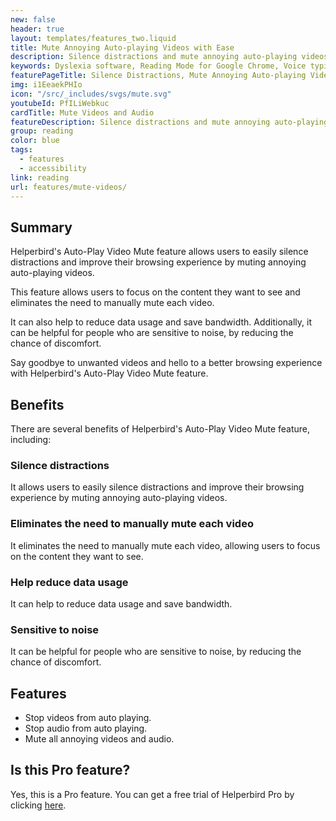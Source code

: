 ```yaml
---
new: false
header: true
layout: templates/features_two.liquid
title: Mute Annoying Auto-playing Videos with Ease 
description: Silence distractions and mute annoying auto-playing videos with ease using Helperbird's video mute feature. Enjoy a more peaceful browsing experience. Available for Chrome, Edge, Firefox, iPad, and iPhone.
keywords: Dyslexia software, Reading Mode for Google Chrome, Voice typing for Chrome, Text to speech for Chrome, text reader, Immersive Reader, dyslexia fonts, accessibility software, dyslexia software, Helperbird for Edge, Helperbird for Firefox, Helperbird for Chrome, Opendyslexic for Chrome, OpenDyslexic
featurePageTitle: Silence Distractions, Mute Annoying Auto-playing Videos with Ease 
img: i1EeaekPHIo
icon: "/src/_includes/svgs/mute.svg"
youtubeId: PfILiWebkuc
cardTitle: Mute Videos and Audio 
featureDescription: Silence distractions and mute annoying auto-playing videos with ease using Helperbird's video mute feature. Enjoy a more peaceful browsing experience on any website. Available for Chrome, Edge, Firefox, iPad, and iPhone.
group: reading
color: blue
tags: 
  - features
  - accessibility
link: reading
url: features/mute-videos/
---
```



## Summary 

Helperbird's Auto-Play Video Mute feature allows users to easily silence distractions and improve their browsing experience by muting annoying auto-playing videos. 

This feature allows users to focus on the content they want to see and eliminates the need to manually mute each video. 

It can also help to reduce data usage and save bandwidth. Additionally, it can be helpful for people who are sensitive to noise, by reducing the chance of discomfort. 

Say goodbye to unwanted videos and hello to a better browsing experience with Helperbird's Auto-Play Video Mute feature.


## Benefits

There are several benefits of Helperbird's Auto-Play Video Mute feature, including:

### Silence distractions
It allows users to easily silence distractions and improve their browsing experience by muting annoying auto-playing videos.


### Eliminates the need to manually mute each video
It eliminates the need to manually mute each video, allowing users to focus on the content they want to see.

### Help reduce data usage
It can help to reduce data usage and save bandwidth.

### Sensitive to noise
It can be helpful for people who are sensitive to noise, by reducing the chance of discomfort.

## Features     
- Stop videos from auto playing.
- Stop audio from auto playing.
- Mute all annoying videos and audio.

## Is this Pro feature?

Yes, this is a Pro feature. You can get a free trial of Helperbird Pro by clicking [here](/pricing/).





























